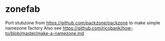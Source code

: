 # zonefab
Port stubzone from https://github.com/packzone/packzone to make simple namezone factory
Also see https://github.com/ricobank/how-to/blob/master/make-a-namezone.md
